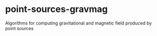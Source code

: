 # point-sources-gravmag
Algorithms for computing gravitational and magnetic field produced by point sources
